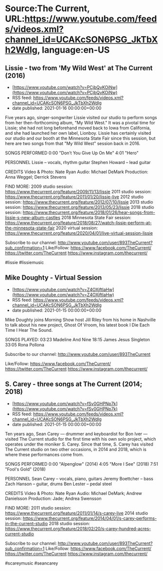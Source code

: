 # Source:The Current, URL:https://www.youtube.com/feeds/videos.xml?channel_id=UCAKcSON6PSG_JkTbXh2WdIg, language:en-US

## Lissie - two from 'My Wild West' at The Current (2016)
 - [https://www.youtube.com/watch?v=PCjbQyKOiNw](https://www.youtube.com/watch?v=PCjbQyKOiNw)
 - RSS feed: https://www.youtube.com/feeds/videos.xml?channel_id=UCAKcSON6PSG_JkTbXh2WdIg
 - date published: 2021-01-16 00:00:00+00:00

Five years ago, singer-songwriter Lissie visited our studio to perform songs from her then-forthcoming album, "My Wild West." It was a pivotal time for Lissie; she had not long beforehand moved back to Iowa from California, and she had launched her own label, Lionboy. Lissie has certainly visited our studio and our booth at the Minnesota State Fair since this session, but here are two songs from that "My Wild West" session back in 2016.  

SONGS PERFORMED
0:00 "Don’t You Give Up On Me"
4:01 "Hero"

PERSONNEL
Lissie – vocals, rhythm guitar
Stephen Howard – lead guitar

CREDITS
Video & Photo: Nate Ryan
Audio: Michael DeMark
Production: Anna Weggel; Derrick Stevens

FIND MORE:
2009 studio session:
https://www.thecurrent.org/feature/2009/11/13/lissie
2011 studio session: https://www.thecurrent.org/feature/2011/01/20/lissie-live
2012 studio session: https://www.thecurrent.org/feature/2012/07/10/lissie
2013 studio session:
https://www.thecurrent.org/feature/2013/05/23/lissie
2018 studio session:
https://www.thecurrent.org/feature/2018/01/26/hear-songs-from-lissie-s-new-album-castles
2018 Minnesota State Fair session:
https://www.thecurrent.org/feature/2018/08/27/watch-lissie-perform-at-the-minnesota-state-fair
2020 virtual session:
https://www.thecurrent.org/feature/2020/04/01/live-virtual-session-lissie

Subscribe to our channel:
http://www.youtube.com/user/893TheCurrent?sub_confirmation=1
Like/Follow:
https://www.facebook.com/TheCurrent/
https://twitter.com/TheCurrent
https://www.instagram.com/thecurrent/

#lissie #lissiemusic

## Mike Doughty - Virtual Session
 - [https://www.youtube.com/watch?v=Z4OXjftIaHw](https://www.youtube.com/watch?v=Z4OXjftIaHw)
 - RSS feed: https://www.youtube.com/feeds/videos.xml?channel_id=UCAKcSON6PSG_JkTbXh2WdIg
 - date published: 2021-01-15 00:00:00+00:00

Mike Doughty joins Morning Show host Jill Riley from his home in Nashville to talk about his new project, Ghost Of Vroom, his latest book I Die Each Time I Hear The Sound.

SONGS PLAYED:
03:23 Madeline And Nine
18:15 James Jesus Singleton
33:05 Rona Pollona

Subscribe to our channel:
http://www.youtube.com/user/893TheCurrent

Like/Follow:
https://www.facebook.com/TheCurrent/
https://twitter.com/TheCurrent
https://www.instagram.com/thecurrent/

## S. Carey - three songs at The Current (2014; 2018)
 - [https://www.youtube.com/watch?v=fSv0GHPNp7k](https://www.youtube.com/watch?v=fSv0GHPNp7k)
 - RSS feed: https://www.youtube.com/feeds/videos.xml?channel_id=UCAKcSON6PSG_JkTbXh2WdIg
 - date published: 2021-01-15 00:00:00+00:00

Ten years ago, Sean Carey — drummer and keyboardist for Bon Iver — visited The Current studio for the first time with his own solo project, which operates under the moniker S. Carey. Since that time, S. Carey has visited The Current studio on two other occasions, in 2014 and 2018, which is where these performances come from. 

SONGS PERFORMED
0:00 "Alpenglow" (2014)
4:05 "More I See" (2018)
7:51 "Fool's Gold" (2018)

PERSONNEL
Sean Carey – vocals, piano, guitars
Jeremy Boettcher – bass 
Zach Hanson – guitar, drums
Ben Lester – pedal steel

CREDITS
Video & Photo: Nate Ryan
Audio: Michael DeMark; Andrew Danielsson
Production: Jade; Andrea Swensson

FIND MORE:
2011 studio session:
https://www.thecurrent.org/feature/2011/01/14/s-carey-live
2014 studio session:
https://www.thecurrent.org/feature/2014/04/01/s-carey-performs-in-the-current-studio
2018 studio session:
https://www.thecurrent.org/feature/2018/02/20/s-carey-hundred-acres-current-studio

Subscribe to our channel:
http://www.youtube.com/user/893TheCurrent?sub_confirmation=1
Like/Follow:
https://www.facebook.com/TheCurrent/
https://twitter.com/TheCurrent
https://www.instagram.com/thecurrent/

#scareymusic #seancarey


